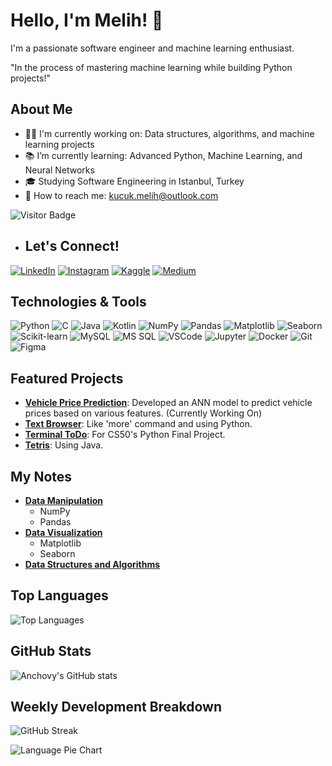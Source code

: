 # Hello, I'm Melih! 👋
I'm a passionate software engineer and machine learning enthusiast.

"In the process of mastering machine learning while building Python projects!"

## About Me
- 👨‍💻 I'm currently working on: Data structures, algorithms, and machine learning projects
- 📚 I’m currently learning: Advanced Python, Machine Learning, and Neural Networks
- 🎓 Studying Software Engineering in Istanbul, Turkey
- 📩 How to reach me: [kucuk.melih@outlook.com](mailto:kucuk.melih@outlook.com)

![Visitor Badge](https://visitor-badge.laobi.icu/badge?page_id=kucukmelih.kucukmelih)

- ## Let's Connect!
 [![LinkedIn](https://img.shields.io/badge/LinkedIn-0077B5?style=for-the-badge&logo=linkedin&logoColor=white)](https://www.linkedin.com/in/melih-k%C3%BC%C3%A7%C3%BCk-1b493b298/)
 [![Instagram](https://img.shields.io/badge/Instagram-E4405F?style=for-the-badge&logo=instagram&logoColor=white)](https://www.instagram.com/melihkucuk61)
 [![Kaggle](https://img.shields.io/badge/Kaggle-20BEFF?style=for-the-badge&logo=kaggle&logoColor=white)](https://www.kaggle.com/kucukmelih)
 [![Medium](https://img.shields.io/badge/Medium-12100E?style=for-the-badge&logo=medium&logoColor=white)](https://medium.com/@kucuk.melih)

## Technologies & Tools
![Python](https://img.shields.io/badge/-Python-333333?style=flat&logo=python)
![C](https://img.shields.io/badge/-C-333333?style=flat&logo=c)
![Java](https://img.shields.io/badge/-Java-333333?style=flat&logo=java)
![Kotlin](https://img.shields.io/badge/-Kotlin-333333?style=flat&logo=kotlin)
![NumPy](https://img.shields.io/badge/-NumPy-333333?style=flat&logo=numpy)
![Pandas](https://img.shields.io/badge/-Pandas-333333?style=flat&logo=pandas)
![Matplotlib](https://img.shields.io/badge/-Matplotlib-333333?style=flat&logo=matplotlib)
![Seaborn](https://img.shields.io/badge/-Seaborn-333333?style=flat&logo=seaborn)
![Scikit-learn](https://img.shields.io/badge/-Scikit--learn-333333?style=flat&logo=scikit-learn)
![MySQL](https://img.shields.io/badge/-MySQL-333333?style=flat&logo=mysql)
![MS SQL](https://img.shields.io/badge/-MS%20SQL-333333?style=flat&logo=microsoft-sql-server)
![VSCode](https://img.shields.io/badge/-VSCode-333333?style=flat&logo=visual-studio-code)
![Jupyter](https://img.shields.io/badge/-Jupyter-333333?style=flat&logo=jupyter)
![Docker](https://img.shields.io/badge/-Docker-333333?style=flat&logo=docker)
![Git](https://img.shields.io/badge/-Git-333333?style=flat&logo=git)
![Figma](https://img.shields.io/badge/-Figma-333333?style=flat&logo=figma)

## Featured Projects
- **[Vehicle Price Prediction](https://github.com/kullanıcı_adı/vehicle-price-prediction)**: Developed an ANN model to predict vehicle prices based on various features. (Currently Working On)
- **[Text Browser](https://github.com/kucukmelih/Python_Projects/tree/main/Text_Browser)**: Like 'more' command and using Python.
- **[Terminal ToDo](https://github.com/kucukmelih/Python_Projects/tree/main/CS50P_Final_Project)**: For CS50's Python Final Project.
- **[Tetris](https://github.com/kucukmelih/Java_Projects)**: Using Java.

## My Notes
- **[Data Manipulation](#)**  
  - NumPy
  - Pandas
- **[Data Visualization](#)**  
  - Matplotlib  
  - Seaborn  
- **[Data Structures and Algorithms](#)**  

## Top Languages
![Top Languages](https://github-readme-stats.vercel.app/api/top-langs/?username=kucukmelih&layout=compact&theme=radical)

## GitHub Stats
![Anchovy's GitHub stats](https://github-readme-stats.vercel.app/api?username=kucukmelih&show_icons=true&theme=radical)

## Weekly Development Breakdown
![GitHub Streak](https://github-readme-streak-stats.herokuapp.com/?user=kucukmelih&theme=radical)

![Language Pie Chart](https://github-readme-stats.vercel.app/api/top-langs/?username=kucukmelih&layout=compact&theme=radical)



<!---
kucukmelih/kucukmelih is a ✨ special ✨ repository because its `README.md` (this file) appears on your GitHub profile.
You can click the Preview link to take a look at your changes.
--->
